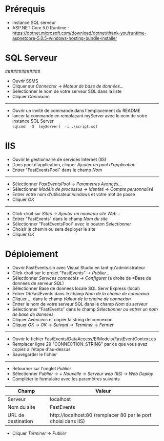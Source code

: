 #  Prérequis
- Instance SQL serveur
- ASP.NET Core 5.0 Runtime : https://dotnet.microsoft.com/download/dotnet/thank-you/runtime-aspnetcore-5.0.5-windows-hosting-bundle-installer

#  SQL Serveur
#############

- Ouvrir  SSMS
- Cliquer  sur  *Connecter*  ->  *Moteur  de base de données...*
- Selectionner  le nom de votre serveur SQL dans la liste
- Cliquer  *Connexion*
---
- Ouvrir un invité de commande dans l'emplacement du  README
- lancer la commande en remplaçant  myServer  avec le nom de votre instance SQL  Server  
  ``sqlcmd  -S  [myServer]  -i .\script.sql  ``

#  IIS

- Ouvrir le gestionnaire de services Internet  (IIS)
- Dans  pool  d'application,  cliquer  *Ajouter  un pool d'application*
- Entrer "FastEventsPool" dans le champ  *Nom*
 ---
- Sélectionner  *FastEventsPool*  ->  *Parametres  Avancés...*
- Sélectionner  *Modèle  de  processus*  ->  *Identité*  ->  *Compte  personnalisé*
- Entrer votre nom d'utilisateur  windows  et votre mot de passe
- Cliquer  *OK*
--- 
- Click-droit sur  *Sites*  ->  *Ajouter  un nouveau site  Web...*
- Entrer "FastEvents" dans le champ  *Nom  du  site*
- Sélectionner  "FastEventsPool" avec le bouton  *Selectionner*
- Choisir le chemin ou sera  deployer  le site
- Cliquer  *OK*

#  Déploiement

- Ouvrir  FastEvents.sln  avec  Visual  Studio en tant qu'administrateur
- Click-droit sur le projet "FastEvents"  ->  *Publier...*
- Sélectionner  *Services  connectés*  ->  *Configurer*  (a  droite de  *Base  de données de serveur SQL)
- Sélectionner  Base de données locale SQL  Servr  Express  (local)
- Entrer  DbFastEvents  dans le champ  *Nom  de la  chaine  de  connexion*
- Cliquer  *...*  dans le champ  *Valeur  de la  chaine  de  connexion*
- Entrer le nom de votre serveur SQL dans le champ  *Nom  du  serveur*
- Sélectionner  "FastEvents" dans le champ  *Sélectionner  ou entrer un nom de base de  données*
- Cliquer  *Avancées*  et copier  la  string de connexion
- Cliquer  *OK* -> *OK* ->  *Suivant* ->  *Terminer*  ->  *Fermer*
 ---
- Ouvrir le fichier  FastEvents/DataAccess/EfModels/FastEventContext.cs
- Remplacer  ligne  29 "CONNECTION_STRING" par ce que vous avez copiez a l'étape  d'au-dessus
- Sauvegarder le fichier
 ---
- Retourner sur l'onglet  *Publier*
- Sélectionner  *Publier*  ->  *+  Nouvelle*  ->  *Serveur  web  (IIS)*  ->  *Web  Deploy*
- Compléter  le formulaire avec les paramètres suivants

| Champ| Valeur|
|--|--|
| Serveur | localhost |
| Nom du site | FastEvents |
| URL de destination | http://localhost:80 (remplacer 80 par le port choisi dans IIS)|

- Cliquer  *Terminer* -> *Publier*